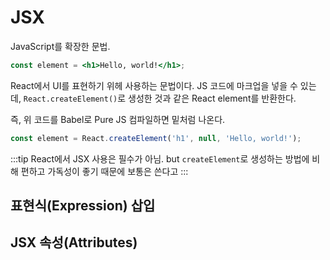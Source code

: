 # JSX

JavaScript를 확장한 문법.

```jsx
const element = <h1>Hello, world!</h1>;
```

React에서 UI를 표현하기 위헤 사용하는 문법이다. JS 코드에 마크업을 넣을 수 있는데, `React.createElement()`로 생성한 것과 같은 React element를 반환한다.

즉, 위 코드를 Babel로 Pure JS 컴파일하면 밑처럼 나온다.

```jsx
const element = React.createElement('h1', null, 'Hello, world!');
```

:::tip
React에서 JSX 사용은 필수가 아님. but `createElement`로 생성하는 방법에 비해 편하고 가독성이 좋기 때문에 보통은 쓴다고
:::

## 표현식(Expression) 삽입

## JSX 속성(Attributes)
